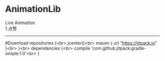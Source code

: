 # AnimationLib<br />
 Live Animation<br />
 1.点赞
 - - -
#Download
  repositories {\<br>
       jcenter()\<br>
        maven { url "https://jitpack.io" }\<br>
   }\<br>
   dependencies {\<br>
        compile 'com.github.jitpack:gradle-simple:1.0'\<br>
   } 
